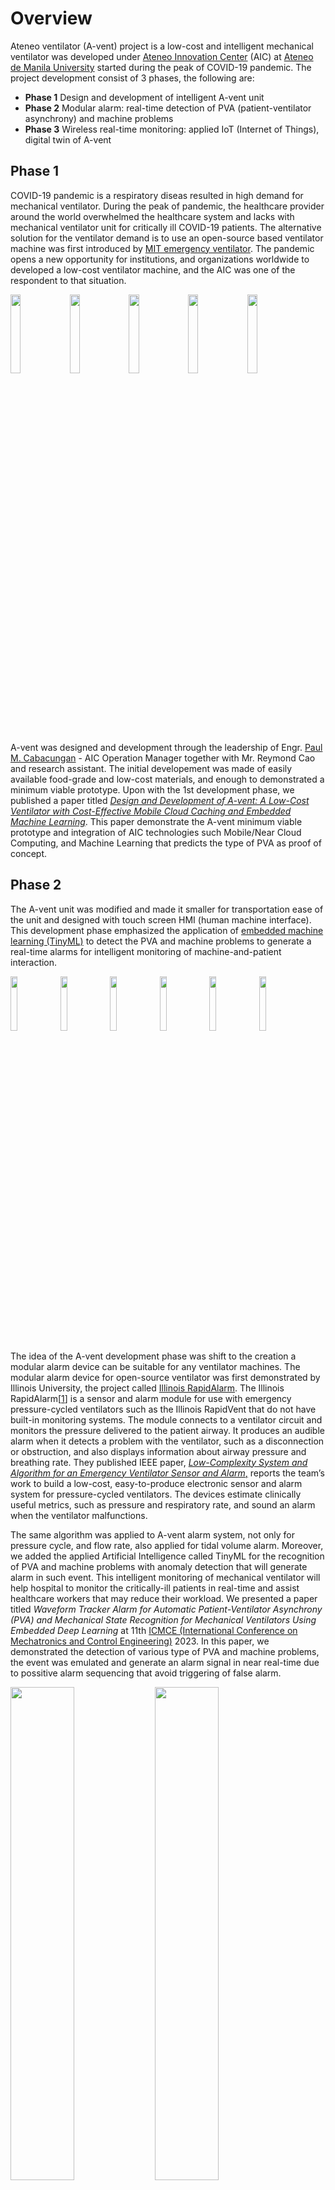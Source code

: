 # Overview
Ateneo ventilator (A-vent) project is a low-cost and intelligent mechanical ventilator was developed under [Ateneo Innovation Center](https://www.ateneoinnovation.org/) (AIC) at [Ateneo de Manila University](https://www.ateneo.edu/) started during the peak of COVID-19 pandemic. The project development consist of 3 phases, the following are:
* **Phase 1** Design and development of intelligent A-vent unit
* **Phase 2** Modular alarm: real-time detection of PVA (patient-ventilator asynchrony) and machine problems
* **Phase 3** Wireless real-time monitoring: applied IoT (Internet of Things), digital twin of A-vent

## Phase 1
COVID-19 pandemic is a respiratory diseas resulted in high demand for mechanical ventilator. During the peak of pandemic, the healthcare provider around the world overwhelmed the healthcare system and lacks with mechanical ventilator unit for critically ill COVID-19 patients. The alternative solution for the ventilator demand is to use an open-source based ventilator machine was first introduced by [MIT emergency ventilator](https://emergency-vent.mit.edu/). The pandemic opens a new opportunity for institutions, and organizations worldwide to developed a low-cost ventilator machine, and the AIC was one of the respondent to that situation.

<img src="https://github.com/TronixLab/A-Vent-Project/blob/main/media/avent%201.1.jpg" width="18%"></img>  <img 
src="https://github.com/TronixLab/A-Vent-Project/blob/main/media/avent%201.2.jpg" width="18%"></img>  <img 
src="https://github.com/TronixLab/A-Vent-Project/blob/main/media/avent%201.3.jpg" width="18%"></img>  <img 
src="https://github.com/TronixLab/A-Vent-Project/blob/main/media/avent%201.4.jpg" width="18%"></img>  <img 
src="https://github.com/TronixLab/A-Vent-Project/blob/main/media/avent%201.5.jpg" width="18%"></img>

A-vent was designed and development through the leadership of Engr. [Paul M. Cabacungan](https://2012.ateneo.edu/ls/sose/ateneo-innovation-center/faculty/paul-m-cabacungan) - AIC Operation Manager together with Mr. Reymond Cao and research assistant. The initial developement was made of easily available food-grade and low-cost materials, and enough to demonstrated a minimum viable prototype. Upon with the 1st development phase, we published a paper titled [*Design and Development of A-vent: A Low-Cost Ventilator with Cost-Effective Mobile Cloud Caching and Embedded Machine Learning*](https://ieeexplore.ieee.org/document/9550920). This paper demonstrate the A-vent minimum viable prototype and integration of AIC technologies such Mobile/Near Cloud Computing, and Machine Learning that predicts the type of PVA as proof of concept.

## Phase 2
The A-vent unit was modified and made it smaller for transportation ease of the unit and designed with touch screen HMI (human machine interface). This development phase emphasized the application of [embedded machine learning (TinyML)](https://www.tinyml.org/) to detect the PVA and machine problems to generate a real-time alarms for intelligent monitoring of machine-and-patient interaction.

<img src="https://github.com/TronixLab/A-Vent-Project/blob/main/media/avent%202.1.jpg" width="15%"></img> <img src="https://github.com/TronixLab/A-Vent-Project/blob/main/media/avent%202.2.jpg" width="15%"></img> <img src="https://github.com/TronixLab/A-Vent-Project/blob/main/media/avent%202.3.jpg" width="15%"></img> <img src="https://github.com/TronixLab/A-Vent-Project/blob/main/media/avent%202.4.jpg" width="15%"></img> <img src="https://github.com/TronixLab/A-Vent-Project/blob/main/media/avent%202.5.jpg" width="15%"></img> <img src="https://github.com/TronixLab/A-Vent-Project/blob/main/media/avent%202.6.jpg" width="15%"></img> 

The idea of the A-vent development phase was shift to the creation a modular alarm device can be suitable for any ventilator machines. The modular alarm device for open-source ventilator was first demonstrated by Illinois University, the project called [Illinois RapidAlarm](https://rapidvent.grainger.illinois.edu/rapidalarm). The Illinois RapidAlarm[[1](https://rapidalarm.github.io/#!index.md)] is a sensor and alarm module for use with emergency pressure-cycled ventilators such as the Illinois RapidVent that do not have built-in monitoring systems. The module connects to a ventilator circuit and monitors the pressure delivered to the patient airway. It produces an audible alarm when it detects a problem with the ventilator, such as a disconnection or obstruction, and also displays information about airway pressure and breathing rate. They published IEEE paper, [*Low-Complexity System and Algorithm for an Emergency Ventilator Sensor and Alarm*,](https://ieeexplore.ieee.org/document/9184284) reports the team’s work to build a low-cost, easy-to-produce electronic sensor and alarm system for pressure-cycled ventilators. The devices estimate clinically useful metrics, such as pressure and respiratory rate, and sound an alarm when the ventilator malfunctions.

The same algorithm was applied to A-vent alarm system, not only for pressure cycle, and flow rate, also applied for tidal volume alarm. Moreover, we added the applied Artificial Intelligence called TinyML for the recognition of PVA and machine problems with anomaly detection that will generate alarm in such event. This intelligent monitoring of mechanical ventilator will help hospital to monitor the critically-ill patients in real-time and assist healthcare workers that may reduce their workload. We presented a paper titled *Waveform Tracker Alarm for Automatic Patient-Ventilator Asynchrony (PVA) and Mechanical State Recognition for Mechanical Ventilators Using Embedded Deep Learning* at 11th [ICMCE (International Conference on Mechatronics and Control Engineering)](http://www.icmce.org/) 2023. In this paper, we demonstrated the detection of various type of PVA and machine problems, the event was emulated and generate an alarm signal in near real-time due to possitive alarm sequencing that avoid triggering of false alarm.

<img src="https://github.com/TronixLab/A-Vent-Project/blob/main/media/PVA%20alarm.png" width="45%"></img> <img src="https://github.com/TronixLab/A-Vent-Project/blob/main/media/Machine%20alarm.png" width="45%"></img>

## Phase 3
In this development phase is the application of wireless sensor network, and IoT combined with the intelligent alarm device. It demonstrate a digital replica of the system through a remote dashboard called Digital Twin. It stored the data on the local server database and display the ventilator waveform and diagnosis on the web dashboard that can be access through a WLAN (wireless local area network).

<img src="https://github.com/TronixLab/A-Vent-Project/blob/main/media/avent%203.1.jpg" width="45%"></img> <img src="https://github.com/TronixLab/A-Vent-Project/blob/main/media/dashboard.png" width="45%"></img>

The dashboard consist of place holder images that represent the physical system. This this way, the data on the dashboard can be easily comprehended and to interpret. TinyML approach for ventilator machine alarm system demonstrated an decentralized processing or edge computing of the data, ensure the real-time operation for time-constrained applications are critical for medical devices.

# Main Components (Phase 2/3)
* [ESP32 DevKit Board](https://circuit.rocks/esp32-wifi-ble.html)
* [MPX5010DP Differential Pressure Sensor](https://www.digikey.com/en/products/detail/nxp-usa-inc/MPX5010DP/464054)
* [SFM3300 Sensirion Flow Meter](https://www.digikey.ph/en/products/detail/sensirion-ag/SFM3300-250-D/9857673)
* [4-Channel 16-bit Analog-to-Digital Converter Module](https://circuit.rocks/adc-16-bit-4-channel-ads1115-with-programmable-gain-amplifier)
* [4-Channel Logic Level Bidirectional Converter (3.3V/5V)](https://circuit.rocks/logic-converter-4-chanel-5v-3v)

# Schematic Diagram
![Schematic Diagram](https://github.com/TronixLab/A-Vent-Project/blob/main/media/Schematic%20Diagram.png)

# Dependencies
## Documentation
Prior to the replication of the prototype, it is important to read and study the following documentation for your reference.
* [Getting Started with ESP32](https://github.com/TronixLab/DOIT_ESP32_DevKit-v1_30P)
* [ESP32 Real-Time Operating System (FreeRTOS)](https://github.com/TronixLab/introduction-to-rtos)
* [MPX2010DP](https://github.com/TronixLab/MPX2010DP)
* [SFM3300](https://github.com/TronixLab/SFM3300)
* [BLE Fingertip Pulse Oximeter](https://github.com/TronixLab/BLE-Fingertip-Pulse-Oximeter-Jumper-Medical-)

## Arduino Libraries
See Arduino Documentation for [Installing Libraries](https://docs.arduino.cc/software/ide-v1/tutorials/installing-libraries). Add the following libraries to your Arduino IDE.
* [PubSubClient](https://github.com/knolleary/pubsubclient)
* [ArduinoJson](https://github.com/bblanchon/ArduinoJson)
* [Adafruit_ADS1X15](https://github.com/adafruit/Adafruit_ADS1X15)
* [MovingAverageFloat](https://github.com/pilotak/MovingAverageFloat)
* [A-Vent_PVA_Detection_inferencing](https://github.com/TronixLab/A-Vent-Project/blob/main/libraries/ei-a-vent-pva-detection-arduino-1.0.6.zip)

## Software
The following software needed to install are:
* [Arduino IDE](https://docs.arduino.cc/software/ide-v1)
* [Eclipse Mosquitto MQTT Broker](https://mosquitto.org/)
* [Node-RED](https://nodered.org/)
* [InfluxDB](https://www.influxdata.com/)
* [PostgreSQL](https://www.postgresql.org/)

# Software Installation
### Installing Mosquitto MQTT Broker on Window
To install the MQTT Broker on a Windows computer, please follow the steps below.
1. Download the MQTT Broker, version 1.6.x, and earlier are recommended for ease of use. [Download link](https://mosquitto.org/download/).
2. After downloading, double-click on the downloaded .exe file and follow the installation process.
3. Open Command Prompt as Administrator. Go to the folder/Path where you installed your broker. During the installation, please refer to the installation directory. In the Command Prompt run the following command according to your Mosquitto installation folder directory.
```
cd C:\Program Files\mosquitto
```
4. Execute the following commands to install Broker and start Mosquitto Service for Windows.
 ```
mosquitto install
net start mosquitto
```
This will automatically install the Mosquitto service on Windows. The Mosquitto can be tested by executing the following command.
```
mosquitto -h
mosquitto -v
```
5. Mosquitto service runs on port 1883 by design. In Windows, make sure port 1883 is available. To do so, open a command prompt and type the following command.
```
netstat -a
```
This will show all of your Windows computer's active service ports. If 1883 is shown, the port has been successfully opened for communication.
6. Open another Command Prompt as Administrator for publisher and subscriber. Navigate to the Mosquitto installed folder or path as stated in step 4. Execute the following Command to Subscribe to topic test_topic.
```
mosquitto_sub -t test_topic -h localhost
```
You can not receive data because there is no publisher at this time. To receive data, perform the following publisher steps in another command prompt and then search the subscriber terminal for received data. Execute the following command to Publish the message “Hello World”.
```
mosquitto_pub -t test_topic -h localhost -m "Hello World"
```
Now check your subscriber Command Prompt, you should get `Hello World`.
#### Mosquitto CLI Commands and flags
**Common Commands**
* `mosquitto` - running the Mosquitto broker.
* `mosquitto_pub` - command-line utility for publishing messages to a broker.
* `mosquitto_sub` - command-line utility for subscribing to topics on a broker.
**Common Flags**
* `-h` (help) - Display usage information.
* `-v` (verbose) - Use verbose logging (network status debugging).
* `-h` (host) - Specify the host to connect to. Defaults to localhost.
* `-p` (port) - Connect to the port specified. If not given, the default of 1883 for plain MQTT or 8883 for MQTT over TLS will be used.
* `-m` (message) - Send a single message from the command line.
* `-t` (topic) - The MQTT topic on which to publish the message.

### Installing Node-RED on Windows
Node-RED can be installed locally on Windows and Linux, as well as the Raspberry Pi. Node-RED was used to subscribe the data to the Mosquitto MQTT broker and parse it to write metrics on the database. This guide details how to install Node-RED in a Windows environment. The steps are only applicable to Windows 10.
1. From the latest 14.x version of Node.js from the official NodeJS download page, get the new LTS recommended version of the [NodeJS Windows installer](https://nodejs.org/en/download/). To ensure that NodeJS and npm are correctly installed, open a Command Prompt and execute the following command.
```
node --version && npm –version
```
2. Installing Node-RED as a global module adds the command node-red to your system path. At the command prompt, enter the following:
```
npm install -g --unsafe-perm node-red
```
3. The command node-red is added to your system path after installing Node-RED as a global module. At the command prompt, enter the following:
```
node-red
```
The Node-RED log will be output to the terminal as a result. To keep Node-RED going, you must leave the terminal open.
4. Open the editor in a web browser while Node-RED is running. You can access it using the URL:
```
http://localhost:1880
```
If you are using a browser on the same computer that is running Node-RED. If you're using a browser on another device, you'll need to enter the IP address of the Node-RED server:
```
http://<ip-address>:1880
```
For more details, read the Node-RED documentation [here](https://nodered.org/docs/user-guide/editor/). You may upload the [Node-RED flow](https://github.com/TronixLab/A-Vent-Project/blob/main/files/AVENT_IOT-NODE-RED.json) for project A-vent from your workspace.

**Note**: *Install the following Node-RED palletes `-influxdb`, and `-postgresql`.

### Installing InfluxDB on Windows
This guide covers all the required steps for a clean InfluxDB installation on a Windows computer. Here you'll find all of the [downloads](https://portal.influxdata.com/downloads/) Telegraf, InfluxDB, Chronograf, and Kapacitor. Each of these tools serves a distinct purpose, such as collecting metrics, storing data, visualizing time series, or performing post-processing functions on your data. This guide will only cover the InfluxDB time-series database component.
1. Install InfluxDB v1.x Windows Binaries (64-bit) by downloading the installation file. Simply copy and paste the offered link into your browser, and the installation file will be downloaded automatically. For example 'https://dl.influxdata.com/influxdb/releases/influxdb-1.8.5_windows_amd64.zip'
2. Create a folder let’s name it InfluxDB where you save the Influxdb application file in the Program Files folder or Documents. To avoid Administrator constraints when accessing the files, it is suggested that you move your InfluxDB installation folder to Documents. Inside your folder, create another folder let's name it Influxdb, and extract the installation content files into it.
3. The system requirements for Influxdb for Windows OS are Win10, 64-bit AMD architecture, and Powershell. You will use Powershell to execute influx and influxd commands. Let’s say that your InfluxDB application file is extracted on 'C:\Program Files\InfluxData\influxdb'. In Powershell, navigate into 'C:\Program Files\InfluxData\influxdb' and start InfluxDB by running the influxd daemon:
```
./influxd
```
When starting InfluxDB for the first time, Windows Defender will appear with the following message: `Windows Defender Firewall has blocked some features of this app`. Select Private networks, such as my home or work network, then click Allow access.
Let’s run a quick-dry test to see if everything is okay. Now that your InfluxDB server has started, start a new Command Prompt and execute the following command.
```
curl -sl -I http://localhost:8086/ping
```
The /ping endpoint is used to check if your server is running or not. If you are getting a 204 No Content HTTP response, it seems that everything is configured correctly.
4. Run InfluxDB as a service. To run InfluxDB as a Windows service the easiest way is to use nssm (Non-Sucking Service Manager) tool on Windows. To download NSSM, head over to [https://nssm.cc/download](https://nssm.cc/download). Extract it in the root InfluxDB directory you created earlier. From there, in the current NSSM folder (win64), open Command Prompt as Administrator and run the following command. Prompt as Administrator and run the following command.
```
nssm install
```
Alternatively, you can also use PowerShell and run the following command.
```
.\nssm.exe install
```
You will be prompted with the NSSM window. On the Application tab enter the following example:
* Application Path: `C:\Users\userName\Documents\InfluxData\influxdb-1.8.1-1\influxd.exe`
* Startup Directory: `C:\Users\userName\Documents\InfluxData\influxdb-1.8.1-1\`
* Service Name: `influxdb`
Once done, click `Install Service`. In the Windows search menu, type `Services` and open the `Services window`. You should now be able to start the influxdb service.
5. Set up InfluxDB through the UI. With InfluxDB running, visit localhost:8086. This should direct you to a page as shown in the figure below. Click Get Started. Set up your initial user by entering a `Username` for your initial user. Set a `Password` and Confirm Password for your user. Enter your `Organization Name`. Enter your initial `Bucket Name`. Click `Continue`.
6. Create your time-series database by creating a new bucket where all the data are stored. Navigation on the 'Data Explorer', at the left bottom of the page we can see the list of the buckets. Create a new one by clicking on `+ Create Bucket`. Name it anythinh you want, and note it for project reference. Back to [Node-RED flow](https://github.com/TronixLab/A-Vent-Project/blob/main/files/AVENT_IOT-NODE-RED.json), configure the influxdb node according to your InfluxDB Bucket name.

### Installing PostgreSQL on Windows
PostgreSQL or Postgres is the most commonly used open-source relational database. It offers features like robustness, reliability, cost-free, etc. PostgreSQL serves as a data warehouse for multiple applications like web apps, mobile apps, etc. It enables us to store enormous and sophisticated data securely. However, to achieve any of its functionalities or features, firstly, we have to download and install PostgreSQL. It used in this project to store string data type, however Influxdb is used over PostgreSQL to store numerical value for real-time data query and efficiency.
1. Download the postgreSQL from this link [https://www.postgresql.org/download/](https://www.postgresql.org/download/). Select the operating system on which you want to download the PostgreSQL. In our case, its Windows operating system. Click on the 'Download the installer' option to download the interactive installer. Choose the latest PostgreSQL version for your respective operating system and click on the download button.
2. Once the downloading is completed, open the respective `.exe` file. Specify or browse the directory where you want to install the PostgreSQL. After specifying, click on the `Next` button to proceed further.
3. Select a `data directory` to store your data and click on the `Next` button.
4. Set a password (must remember it for later use) for the Postgres superuser and click on the `Next` button. Whether set the port number or go with the default port number `5432` to connect to a database. After specifying, click on the `Next` button to proceed further.
5. Once the PostgreSQL setup wizard is completed, click on the `Finish` button to close the installation windows. Click the windows button and find the `postgreSQL 14`. Once you find it click on it and select the `pgAdmin 4`. Clicking on the `pgAdmin 4` will ask you to enter the password. That was all the necessary information about downloading, installing, and launching PostgreSQL on Windows 10 operating system. You may now create your own PostgreSQL and configure your [Node-RED flow](https://github.com/TronixLab/A-Vent-Project/blob/main/files/AVENT_IOT-NODE-RED.json) according to your PostgreSQL database.

### Installing Grafana on Windows
1. Download the Windows installer package, and navigate to [Download Grafana](https://grafana.com/grafana/download).
2. Select a Grafana version you want to install. The most recent Grafana version is selected by default.
3. Select an Edition, you can choose either of two editions.
a. Enterprise - Recommended download. Functionally identical to the open-source version, but includes features you can unlock with a license if you so choose.
b. Open Source - Functionally identical to the enterprise version, but you will need to download the enterprise version if you want enterprise features.
4. Click Windows. Then click Download the installer. This automatically downloads the installation setup. Open and run the installer. To run Grafana, open your browser and go to the Grafana port `http://localhost:3000`. The default HTTP port that Grafana listens to is `3000` unless you have configured a different port.
5. To sign in to Grafana for the first time. Enter `admin` for username field and `password` for password field. Click Sign in. If successful, you will see a prompt to change the password. Click `OK` on the prompt and change your password. It is recommended that you change the default administrator password.
6. Add InfluxDB as a datasource on Grafana. In the left menu, click on the `Settings` > `Data sources` section. In the `Add data source` selection panel, at Time series databases choose InfluxDB as a data source.
Here are the configuration settings you have to match to configure InfluxDB on Grafana:
* Name: InfluxDB
* Query Language: Flux
* URL: http://localhost:8086
* Organization: ADMU (your custom organization on InfluxDB)
* Token: XXXX (your user token on InfluxDB)
* Default Bucket: NODE_RED (your custom database name on InfluxDB)

Click on `Save and Test`, and make sure that you are not getting any errors. If you get a `502 Bad Gateway error`? Check that your URL field is set to HTTPS, or consider other fields should configure properly. If everything tests well, it's time to construct the Grafana dashboard.

8. You may load the Grafana dashboard as digital twin system for A-vent project, download the json file [here](https://github.com/TronixLab/A-Vent-Project/blob/main/files/A-VENT%20Digital%20Twin%20Dashboard-Grafana.json), and load it to your Grafana.

# Demonstration




